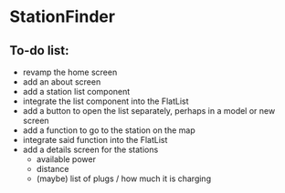 # StationFinder

## To-do list:

- revamp the home screen
- add an about screen
- add a station list component
- integrate the list component into the FlatList
- add a button to open the list separately, perhaps in a model or new screen
- add a function to go to the station on the map
- integrate said function into the FlatList
- add a details screen for the stations
    - available power
    - distance
    - (maybe) list of plugs / how much it is charging

